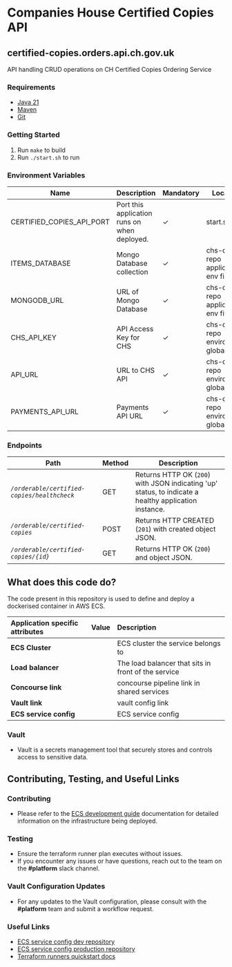 # Companies House Certified Copies API

## certified-copies.orders.api.ch.gov.uk
API handling CRUD operations on CH Certified Copies Ordering Service

### Requirements
* [Java 21][1]
* [Maven][2]
* [Git][3]

### Getting Started
1. Run `make` to build
2. Run `./start.sh` to run

### Environment Variables
Name | Description | Mandatory | Location
--- | --- | --- | ---
CERTIFIED_COPIES_API_PORT | Port this application runs on when deployed. | ✓ | start.sh
ITEMS_DATABASE | Mongo Database collection | ✓ | chs-configs repo application env file
MONGODB_URL | URL of Mongo Database | ✓ | chs-configs repo application env file
CHS_API_KEY | API Access Key for CHS | ✓ | chs-configs repo environment global_env
API_URL | URL to CHS API | ✓ | chs-configs repo environment global_env
PAYMENTS_API_URL | Payments API URL | ✓ | chs-configs repo environment global_env

### Endpoints
Path | Method | Description
--- | --- | ---
*`/orderable/certified-copies/healthcheck`* | GET | Returns HTTP OK (`200`) with JSON indicating 'up' status, to indicate a healthy application instance.
*`/orderable/certified-copies`* | POST | Returns HTTP CREATED (`201`) with created object JSON.
*`/orderable/certified-copies/{id}`* | GET | Returns HTTP OK (`200`) and object JSON.


[1]: https://www.oracle.com/java/technologies/downloads/#java21
[2]: https://maven.apache.org/download.cgi
[3]: https://git-scm.com/downloads

## What does this code do?

The code present in this repository is used to define and deploy a dockerised container in AWS ECS.


Application specific attributes | Value                                | Description
:---------|:-----------------------------------------------------------------------------|:-----------
**ECS Cluster**        |                                               | ECS cluster the service belongs to
**Load balancer**      |                                               | The load balancer that sits in front of the service
**Concourse link**     |                                               | concourse pipeline link in shared services
**Vault link**         |                                               | vault config link
**ECS service config** |                                               | ECS service config

### Vault
- Vault is a secrets management tool that securely stores and controls access to sensitive data.


## Contributing, Testing, and Useful Links

### Contributing
- Please refer to the [ECS development guide](https://companieshouse.atlassian.net/wiki/spaces/~623250955/pages/4320264207/Idiot+s+guide+to+ECS+Changes) documentation for detailed information on the infrastructure being deployed.

### Testing
- Ensure the terraform runner plan executes without issues.
- If you encounter any issues or have questions, reach out to the team on the **#platform** slack channel.

### Vault Configuration Updates
- For any updates to the Vault configuration, please consult with the **#platform** team and submit a workflow request.

### Useful Links
- [ECS service config dev repository](https://github.com/companieshouse/ecs-service-configs-dev)
- [ECS service config production repository](https://github.com/companieshouse/ecs-service-configs-production)
- [Terraform runners quickstart docs](https://companieshouse.atlassian.net/wiki/spaces/DEVOPS/pages/1694236886/Terraform+Runner+Quickstart)